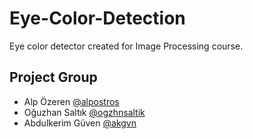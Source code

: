 # Eye-Color-Detection
Eye color detector created for Image Processing course.

## Project Group
- Alp Özeren [@alpostros](https://github.com/Alpostros)
- Oğuzhan Saltık [@ogzhnsaltik](https://github.com/ogzhnsaltik)
- Abdulkerim Güven [@akgvn](https://github.com/akgvn)
